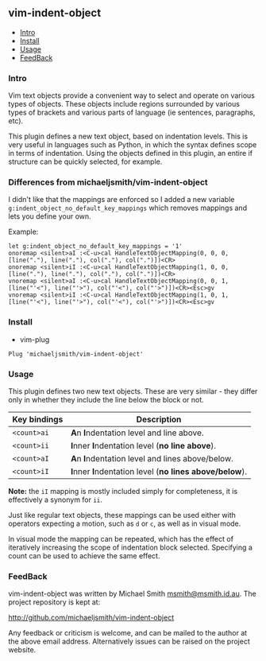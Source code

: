 ## vim-indent-object

<!-- vim-markdown-toc GFM -->

- [Intro](#intro)
- [Install](#install)
- [Usage](#usage)
- [FeedBack](#feedback)

<!-- vim-markdown-toc -->

### Intro

Vim text objects provide a convenient way to select and operate on various
types of objects. These objects include regions surrounded by various types of
brackets and various parts of language (ie sentences, paragraphs, etc).

This plugin defines a new text object, based on indentation levels. This is
very useful in languages such as Python, in which the syntax defines scope in
terms of indentation. Using the objects defined in this plugin, an entire if
structure can be quickly selected, for example.


### Differences from michaeljsmith/vim-indent-object
I didn't like that the mappings are enforced so I added a new variable
`g:indent_object_no_default_key_mappings` which removes mappings and lets you
define your own.

Example:
```vim
let g:indent_object_no_default_key_mappings = '1'
onoremap <silent>aI :<C-u>cal HandleTextObjectMapping(0, 0, 0, [line("."), line("."), col("."), col(".")])<CR>
onoremap <silent>iI :<C-u>cal HandleTextObjectMapping(1, 0, 0, [line("."), line("."), col("."), col(".")])<CR>
vnoremap <silent>aI :<C-u>cal HandleTextObjectMapping(0, 0, 1, [line("'<"), line("'>"), col("'<"), col("'>")])<CR><Esc>gv
vnoremap <silent>iI :<C-u>cal HandleTextObjectMapping(1, 0, 1, [line("'<"), line("'>"), col("'<"), col("'>")])<CR><Esc>gv
```

### Install

- vim-plug

```vim
Plug 'michaeljsmith/vim-indent-object'
```

### Usage

This plugin defines two new text objects. These are very similar - they differ
only in whether they include the line below the block or not.

| Key bindings | Description                                                 |
| ------------ | ----------------------------------------------------------- |
| `<count>ai`  | **A**n **I**ndentation level and line above.                |
| `<count>ii`  | **I**nner **I**ndentation level (**no line above**).        |
| `<count>aI`  | **A**n **I**ndentation level and lines above/below.         |
| `<count>iI`  | **I**nner **I**ndentation level (**no lines above/below**). |

**Note:** the `iI` mapping is mostly included simply for completeness, it is
effectively a synonym for `ii`.

Just like regular text objects, these mappings can be used either with
operators expecting a motion, such as `d` or `c`, as well as in visual mode.

In visual mode the mapping can be repeated, which has the effect of
iteratively increasing the scope of indentation block selected. Specifying a
count can be used to achieve the same effect.

### FeedBack

vim-indent-object was written by Michael Smith <msmith@msmith.id.au>. The
project repository is kept at:

http://github.com/michaeljsmith/vim-indent-object

Any feedback or criticism is welcome, and can be mailed to the author at the
above email address. Alternatively issues can be raised on the project
website.
